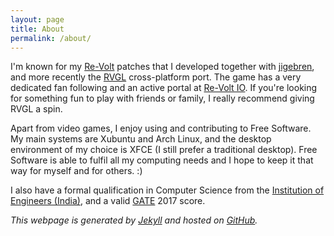 ```yaml
---
layout: page
title: About
permalink: /about/
---
```


I'm known for my [Re-Volt] patches that I developed together with [jigebren], and more recently the [RVGL] cross-platform port. The game has a very dedicated fan following and an active portal at [Re-Volt IO]. If you're looking for something fun to play with friends or family, I really recommend giving RVGL a spin.

Apart from video games, I enjoy using and contributing to Free Software. My main systems are Xubuntu and Arch Linux, and the desktop environment of my choice is XFCE (I still prefer a traditional desktop). Free Software is able to fulfil all my computing needs and I hope to keep it that way for myself and for others. :)

I also have a formal qualification in Computer Science from the [Institution of Engineers (India)], and a valid [GATE] 2017 score.

*This webpage is generated by [Jekyll] and hosted on [GitHub].*

[Re-Volt]: https://en.wikipedia.org/wiki/Re-Volt
[jigebren]: http://jigebren.free.fr
[RVGL]: http://rv12.revoltzone.net/rvgl.php
[Re-Volt IO]: http://www.re-volt.io

[Institution of Engineers (India)]: https://www.ieindia.org
[GATE]: https://en.wikipedia.org/wiki/Graduate_Aptitude_Test_in_Engineering

[Jekyll]: https://jekyllrb.com
[GitHub]: https://github.com
